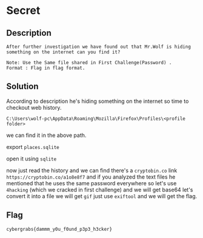 # Secret

## Description

```Description
After further investigation we have found out that Mr.Wolf is hiding something on the internet can you find it?

Note: Use the Same file shared in First Challenge(Password) .
Format : Flag in flag format.
```

## Solution

According to description he's hiding something on the internet so time to checkout web history.

`C:\Users\wolf-pc\AppData\Roaming\Mozilla\Firefox\Profiles\<profile folder>`

we can find it in the above path.

export `places.sqlite`

open it using `sqlite` 

now just read the history and we can find there's a 
`cryptobin.co`  link
`https://cryptobin.co/a1o8e8f7`
and if you analyzed the text files he mentioned that he uses the same password everywhere so let's use `4hacking` (which we cracked in first challenge) and we will get base64 let's convert it into a file we will get `gif` just use `exiftool` and we will get the flag.

## Flag

`cybergrabs{dammm_y0u_f0und_p3p3_h3cker}`